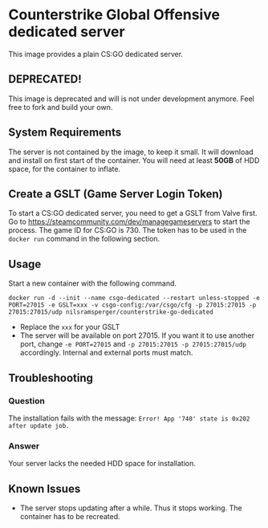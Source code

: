 # Counterstrike Global Offensive dedicated server
This image provides a plain CS:GO dedicated server.

## DEPRECATED!
This image is deprecated and will is not under development anymore.
Feel free to fork and build your own.

## System Requirements
The server is not contained by the image, to keep it small.
It will download and install on first start of the container.
You will need at least **50GB** of HDD space, for the container to inflate.

## Create a GSLT (Game Server Login Token)
To start a CS:GO dedicated server, you need to get a GSLT from Valve first.
Go to https://steamcommunity.com/dev/managegameservers to start the process.
The game ID for CS:GO is 730.
The token has to be used in the `docker run` command in the following section.

## Usage
Start a new container with the following command.

`docker run -d --init --name csgo-dedicated --restart unless-stopped -e PORT=27015 -e GSLT=xxx -v csgo-config:/var/csgo/cfg -p 27015:27015 -p 27015:27015/udp nilsramsperger/counterstrike-go-dedicated`

* Replace the `xxx` for your GSLT
* The server will be available on port 27015.
If you want it to use another port, change `-e PORT=27015` and `-p 27015:27015 -p 27015:27015/udp` accordingly.
Internal and external ports must match.

## Troubleshooting
### Question
The installation fails with the message: `Error! App '740' state is 0x202 after update job.`
### Answer
Your server lacks the needed HDD space for installation.

## Known Issues
* The server stops updating after a while.
Thus it stops working.
The container has to be recreated.
